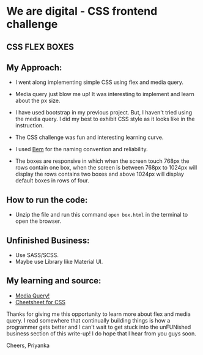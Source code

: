 # We are digital - CSS frontend challenge

## CSS FLEX BOXES

## My Approach:
- I went along implementing simple CSS using flex and media query.

- Media query just blow me up! It was interesting to implement and learn about the px size.

- I have used bootstrap in my previous project. But, I haven't tried using the media query. I did my best to exhibit CSS style as it looks like in the instruction.

- The CSS challenge was fun and interesting learning curve.

- I used [Bem](http://getbem.com/) for the naming convention and reliability.

- The boxes are responsive in which when the screen touch 768px the rows contain one box, when the screen is between 768px to 1024px will display the rows contains two boxes and above 1024px will display default boxes in rows of four.

## How to run the code:

- Unzip the file and run this command `open box.html` in the terminal to open the browser.

## Unfinished Business:
- Use SASS/SCSS.
- Maybe use Library like Material UI.

## My learning and source:
- [Media Query!](https://responsivedesign.is/develop/browser-feature-support/media-queries-for-common-device-breakpoints/)
- [Cheetsheet for CSS](https://yoksel.github.io/flex-cheatsheet/#display)

Thanks for giving me this opportunity to learn more about flex and media query. I read somewhere that continually building things is how a programmer gets better and I can't wait to get stuck into the unFUNished business section of this write-up! I do hope that I hear from you guys soon.

Cheers,
Priyanka